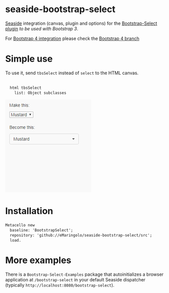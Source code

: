 # seaside-bootstrap-select
[Seaside](https://github.com/SeasideSt/Seaside) integration (canvas, plugin and options) for the [Bootstrap-Select plugin](https://github.com/snapappointments/bootstrap-select) _to be used with Bootstrap 3_.

For [Bootstrap 4 integration](https://github.com/astares/Seaside-Bootstrap4) please check the [Bootstrap 4 branch](https://github.com/eMaringolo/seaside-bootstrap-select/tree/bootstrap4)



# Simple use

To use it, send `tbsSelect` instead of `select` to the HTML canvas.

```smalltalk

  html tbsSelect
    list: Object subclasses
```

![Screenshot](/example.gif?raw=true "Example")

# Installation

```smalltalk
Metacello new 
  baseline: 'BootstrapSelect'; 
  repository: 'github://eMaringolo/seaside-bootstrap-select/src';
  load.
```

# More examples

There is a `Bootstrap-Select-Examples` package that autoinitializes a browser application at `/bootstrap-select` in your default Seaside dispatcher (typically `http://localhost:8080/bootstrap-select`).





